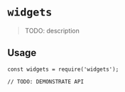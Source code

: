 # `widgets`

> TODO: description

## Usage

```
const widgets = require('widgets');

// TODO: DEMONSTRATE API
```
